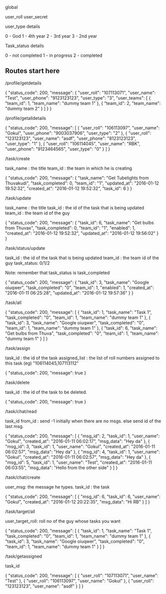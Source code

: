 global 

user_roll
user_secret


user_type details

0 - God
1 - 4th year
2 - 3rd year
3 - 2nd year

Task_status details 

0 - not completed
1 - in progress
2 - completed

## Routes start here

/profile/getdetails

{
  "status_code": 200,
  "message": {
    "user_roll": "107113071",
    "user_name": "Test",
    "user_phone": "9123123123",
    "user_type": "3",
    "user_teams": [
      {
        "team_id": 1,
        "team_name": "dummy team 1"
      },
      {
        "team_id": 2,
        "team_name": "dummy team 2"
      }
    ]
  }
}

/profile/getalldetails

{
  "status_code": 200,
  "message": [
    {
      "user_roll": "106113097",
      "user_name": "Gokul",
      "user_phone": "9003037906",
      "user_type": "2"
    },
    {
      "user_roll": "123123123",
      "user_name": "asdf",
      "user_phone": "8123123123",
      "user_type": "1"
    },
    {
      "user_roll": "106114045",
      "user_name": "RBK",
      "user_phone": "9123464565",
      "user_type": "0"
    }
  ]
}

/task/create

task_name : the title
team_id : the team in which he is creating

{
  "status_code": 200,
  "message": {
    "task_name": "Get Tubelights from Thuvakudi",
    "task_completed": 0,
    "team_id": "1",
    "updated_at": "2016-01-12 19:52:32",
    "created_at": "2016-01-12 19:52:32",
    "task_id": 6
  }
}

/task/update

task_name : the title
task_id : the id of the task that is being updated
team_id : the team id of the guy

{
  "status_code": 200,
  "message": {
    "task_id": 6,
    "task_name": "Get bulbs from Thuvax",
    "task_completed": 0,
    "team_id": "1",
    "enabled": 1,
    "created_at": "2016-01-12 19:52:32",
    "updated_at": "2016-01-12 19:56:02"
  }
}

/task/status/update

task_id : the id of the task that is being updated
team_id : the team id of the guy
task_status: 0/1/2

Note: remember that task_status is task_completed

{
  "status_code": 200,
  "message": {
    "task_id": 3,
    "task_name": "Google oiuqwer",
    "task_completed": "0",
    "team_id": 1,
    "enabled": 1,
    "created_at": "2016-01-11 06:25:28",
    "updated_at": "2016-01-12 19:57:36"
  }
}

/task/all

{
  "status_code": 200,
  "message": [
    {
      "task_id": 1,
      "task_name": "Task 1",
      "task_completed": "0",
      "team_id": 1,
      "team_name": "dummy team 1"
    },
    {
      "task_id": 3,
      "task_name": "Google oiuqwer",
      "task_completed": "0",
      "team_id": 1,
      "team_name": "dummy team 1"
    },
    {
      "task_id": 6,
      "task_name": "Get bulbs from Thuva",
      "task_completed": "0",
      "team_id": 1,
      "team_name": "dummy team 1"
    }
  ]
}

/task/assign

task_id : the id of the task
assigned_list : the list of roll numbers assigned to this task (eg) "106114045,107113112"

{
  "status_code": 200,
  "message": true
}

/task/delete

task_id : the id of the task to be deleted.

{
  "status_code": 200,
  "message": true
}

/task/chat/read

task_id
from_id : send -1 initially when there are no msgs. else send id of the last msg.

{
  "status_code": 200,
  "message": [
    {
      "msg_id": 2,
      "task_id": 1,
      "user_name": "Gokul",
      "created_at": "2016-01-11 06:02:17",
      "msg_data": "Hey da"
    },
    {
      "msg_id": 3,
      "task_id": 1,
      "user_name": "Gokul",
      "created_at": "2016-01-11 06:02:57",
      "msg_data": "Hey da"
    },
    {
      "msg_id": 4,
      "task_id": 1,
      "user_name": "Gokul",
      "created_at": "2016-01-11 06:02:57",
      "msg_data": "Hey da"
    },
    {
      "msg_id": 5,
      "task_id": 1,
      "user_name": "Test",
      "created_at": "2016-01-11 06:03:55",
      "msg_data": "Hello from the other side"
    }
  ]
}

/task/chat/create

user_msg: the message he types.
task_id : the task

{
  "status_code": 200,
  "message": [
    {
      "msg_id": 6,
      "task_id": 6,
      "user_name": "Gokul",
      "created_at": "2016-01-12 20:22:35",
      "msg_data": "Hi RB"
    }
  ]
}

/task/target/all

user_target_roll: roll no of the guy whose tasks you want

{
  "status_code": 200,
  "message": [
    {
      "task_id": 1,
      "task_name": "Task 1",
      "task_completed": "0",
      "team_id": 1,
      "team_name": "dummy team 1"
    },
    {
      "task_id": 3,
      "task_name": "Google oiuqwer",
      "task_completed": "0",
      "team_id": 1,
      "team_name": "dummy team 1"
    }
  ]
}

/task/getassigned

task_id

{
  "status_code": 200,
  "message": [
    {
      "user_roll": "107113071",
      "user_name": "Test"
    },
    {
      "user_roll": "106113097",
      "user_name": "Gokul"
    },
    {
      "user_roll": "123123123",
      "user_name": "asdf"
    }
  ]
}